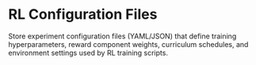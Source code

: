 # RL Configuration Files

Store experiment configuration files (YAML/JSON) that define training hyperparameters, reward component weights, curriculum schedules, and environment settings used by RL training scripts.
